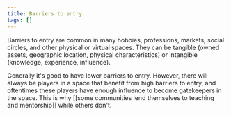 ```yaml
---
title: Barriers to entry
tags: []
---
```


Barriers to entry are common in many hobbies, professions, markets, social circles, and other physical or virtual spaces. They can be tangible (owned assets, geographic location, physical characteristics) or intangible (knowledge, experience, influence). 

Generally it's good to have lower barriers to entry. However, there will always be players in a space that benefit from high barriers to entry, and oftentimes these players have enough influence to become gatekeepers in the space. This is why [[some communities lend themselves to teaching and mentorship]] while others don't.